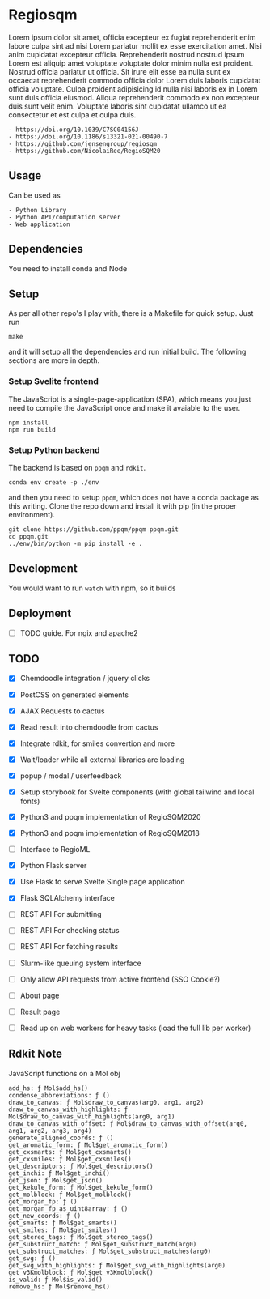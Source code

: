 # Regiosqm

Lorem ipsum dolor sit amet, officia excepteur ex fugiat reprehenderit enim
labore culpa sint ad nisi Lorem pariatur mollit ex esse exercitation amet. Nisi
anim cupidatat excepteur officia. Reprehenderit nostrud nostrud ipsum Lorem est
aliquip amet voluptate voluptate dolor minim nulla est proident. Nostrud
officia pariatur ut officia. Sit irure elit esse ea nulla sunt ex occaecat
reprehenderit commodo officia dolor Lorem duis laboris cupidatat officia
voluptate. Culpa proident adipisicing id nulla nisi laboris ex in Lorem sunt
duis officia eiusmod. Aliqua reprehenderit commodo ex non excepteur duis sunt
velit enim. Voluptate laboris sint cupidatat ullamco ut ea consectetur et est
culpa et culpa duis.

    - https://doi.org/10.1039/C7SC04156J
    - https://doi.org/10.1186/s13321-021-00490-7
    - https://github.com/jensengroup/regiosqm
    - https://github.com/NicolaiRee/RegioSQM20

## Usage

Can be used as

    - Python Library
    - Python API/computation server
    - Web application

## Dependencies

You need to install conda and Node

## Setup

As per all other repo's I play with, there is a Makefile for quick setup. Just run

    make

and it will setup all the dependencies and run initial build. The following
sections are more in depth.

### Setup Svelite frontend

The JavaScript is a single-page-application (SPA), which means you just need to
compile the JavaScript once and make it avaiable to the user.

    npm install
    npm run build

### Setup Python backend

The backend is based on `ppqm` and `rdkit`.

    conda env create -p ./env

and then you need to setup `ppqm`, which does not have a conda package as this
writing. Clone the repo down and install it with pip (in the proper environment).

    git clone https://github.com/ppqm/ppqm ppqm.git
    cd ppqm.git
    ../env/bin/python -m pip install -e .

## Development

You would want to run `watch` with npm, so it builds

## Deployment

-   [ ] TODO guide. For ngix and apache2

## TODO

-   [x] Chemdoodle integration / jquery clicks
-   [x] PostCSS on generated elements
-   [x] AJAX Requests to cactus
-   [x] Read result into chemdoodle from cactus
-   [x] Integrate rdkit, for smiles convertion and more
-   [x] Wait/loader while all external libraries are loading
-   [x] popup / modal / userfeedback
-   [x] Setup storybook for Svelte components (with global tailwind and local fonts)

-   [x] Python3 and ppqm implementation of RegioSQM2020
-   [x] Python3 and ppqm implementation of RegioSQM2018
-   [ ] Interface to RegioML

-   [x] Python Flask server
-   [x] Use Flask to serve Svelte Single page application
-   [x] Flask SQLAlchemy interface
-   [ ] REST API For submitting
-   [ ] REST API For checking status
-   [ ] REST API For fetching results
-   [ ] Slurm-like queuing system interface
-   [ ] Only allow API requests from active frontend (SSO Cookie?)

-   [ ] About page
-   [ ] Result page

-   [ ] Read up on web workers for heavy tasks (load the full lib per worker)

## Rdkit Note

JavaScript functions on a Mol obj

    add_hs: ƒ Mol$add_hs()
    condense_abbreviations: ƒ ()
    draw_to_canvas: ƒ Mol$draw_to_canvas(arg0, arg1, arg2)
    draw_to_canvas_with_highlights: ƒ Mol$draw_to_canvas_with_highlights(arg0, arg1)
    draw_to_canvas_with_offset: ƒ Mol$draw_to_canvas_with_offset(arg0, arg1, arg2, arg3, arg4)
    generate_aligned_coords: ƒ ()
    get_aromatic_form: ƒ Mol$get_aromatic_form()
    get_cxsmarts: ƒ Mol$get_cxsmarts()
    get_cxsmiles: ƒ Mol$get_cxsmiles()
    get_descriptors: ƒ Mol$get_descriptors()
    get_inchi: ƒ Mol$get_inchi()
    get_json: ƒ Mol$get_json()
    get_kekule_form: ƒ Mol$get_kekule_form()
    get_molblock: ƒ Mol$get_molblock()
    get_morgan_fp: ƒ ()
    get_morgan_fp_as_uint8array: ƒ ()
    get_new_coords: ƒ ()
    get_smarts: ƒ Mol$get_smarts()
    get_smiles: ƒ Mol$get_smiles()
    get_stereo_tags: ƒ Mol$get_stereo_tags()
    get_substruct_match: ƒ Mol$get_substruct_match(arg0)
    get_substruct_matches: ƒ Mol$get_substruct_matches(arg0)
    get_svg: ƒ ()
    get_svg_with_highlights: ƒ Mol$get_svg_with_highlights(arg0)
    get_v3Kmolblock: ƒ Mol$get_v3Kmolblock()
    is_valid: ƒ Mol$is_valid()
    remove_hs: ƒ Mol$remove_hs()
